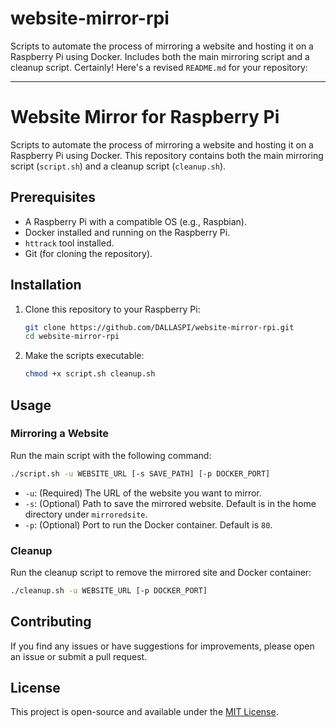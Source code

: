 # website-mirror-rpi
Scripts to automate the process of mirroring a website and hosting it on a Raspberry Pi using Docker. Includes both the main mirroring script and a cleanup script.
Certainly! Here's a revised `README.md` for your repository:

---

# Website Mirror for Raspberry Pi

Scripts to automate the process of mirroring a website and hosting it on a Raspberry Pi using Docker. This repository contains both the main mirroring script (`script.sh`) and a cleanup script (`cleanup.sh`).

## Prerequisites

- A Raspberry Pi with a compatible OS (e.g., Raspbian).
- Docker installed and running on the Raspberry Pi.
- `httrack` tool installed.
- Git (for cloning the repository).

## Installation

1. Clone this repository to your Raspberry Pi:
   ```bash
   git clone https://github.com/DALLASPI/website-mirror-rpi.git
   cd website-mirror-rpi
   ```

2. Make the scripts executable:
   ```bash
   chmod +x script.sh cleanup.sh
   ```

## Usage

### Mirroring a Website

Run the main script with the following command:
```bash
./script.sh -u WEBSITE_URL [-s SAVE_PATH] [-p DOCKER_PORT]
```

- `-u`: (Required) The URL of the website you want to mirror.
- `-s`: (Optional) Path to save the mirrored website. Default is in the home directory under `mirroredsite`.
- `-p`: (Optional) Port to run the Docker container. Default is `80`.

### Cleanup

Run the cleanup script to remove the mirrored site and Docker container:
```bash
./cleanup.sh -u WEBSITE_URL [-p DOCKER_PORT]
```

## Contributing

If you find any issues or have suggestions for improvements, please open an issue or submit a pull request.

## License

This project is open-source and available under the [MIT License](LICENSE).

